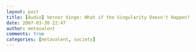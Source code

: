 ```yaml
---
layout: post
title: [Audio] Vernor Vinge: What if the Singularity Doesn't Happen?
date: 2007-03-30 22:47
author: metavalent
comments: true
categories: [metavalent, society]
---
```


